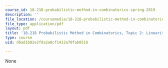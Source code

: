 ```yaml
---
course_id: 18-218-probabilistic-method-in-combinatorics-spring-2019
description: ''
file_location: /coursemedia/18-218-probabilistic-method-in-combinatorics-spring-2019/d6ad1b82e2fda2a8cf1412a70fab8516_MIT18_218S19_ch2.pdf
file_type: application/pdf
layout: pdf
title: '18.218 Probabilistic Method in Combinatorics, Topic 2: Linearity of expectation'
type: course
uid: d6ad1b82e2fda2a8cf1412a70fab8516

---
```

None